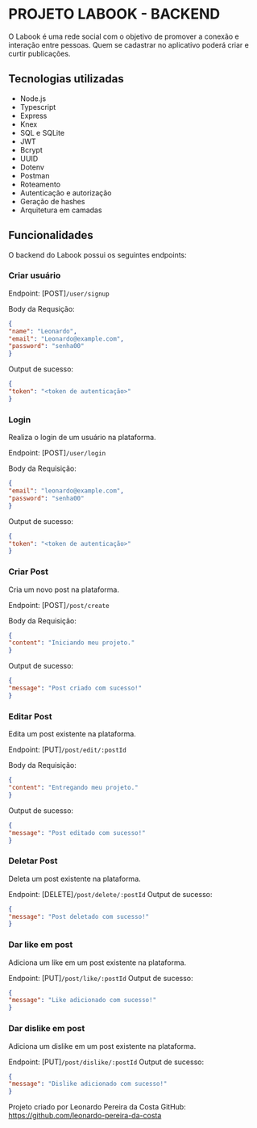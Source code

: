 # PROJETO LABOOK - BACKEND

O Labook é uma rede social com o objetivo de promover a conexão e interação entre pessoas. Quem se cadastrar no aplicativo poderá criar e curtir publicações.

## Tecnologias utilizadas
- Node.js
- Typescript
- Express
- Knex
- SQL e SQLite
- JWT
- Bcrypt
- UUID
- Dotenv
- Postman
- Roteamento
- Autenticação e autorização
- Geração de hashes
- Arquitetura em camadas

## Funcionalidades

O backend do Labook possui os seguintes endpoints:

### Criar usuário

Endpoint: [POST]`/user/signup`

Body da Requsição:
```json
{
"name": "Leonardo",
"email": "Leonardo@example.com",
"password": "senha00"
}
```
Output de sucesso:
```json
{
"token": "<token de autenticação>"
}
```

### Login
Realiza o login de um usuário na plataforma.

Endpoint: [POST]`/user/login`

Body da Requisição:
```json
{
"email": "leonardo@example.com",
"password": "senha00"
}
```
Output de sucesso:
```json
{
"token": "<token de autenticação>"
}
```

### Criar Post
Cria um novo post na plataforma.

Endpoint: [POST]`/post/create`

Body da Requisição:
```json
{
"content": "Iniciando meu projeto."
}
```
Output de sucesso:
```json
{
"message": "Post criado com sucesso!"
}
```
### Editar Post
Edita um post existente na plataforma.

Endpoint: [PUT]`/post/edit/:postId`

Body da Requisição:
```json
{
"content": "Entregando meu projeto."
}
```
Output de sucesso:
```json
{
"message": "Post editado com sucesso!"
}
```
### Deletar Post
Deleta um post existente na plataforma.

Endpoint: [DELETE]`/post/delete/:postId`
Output de sucesso:
```json
{
"message": "Post deletado com sucesso!"
}
```
### Dar like em post
Adiciona um like em um post existente na plataforma.

Endpoint: [PUT]`/post/like/:postId`
Output de sucesso:
```json
{
"message": "Like adicionado com sucesso!"
}
```
### Dar dislike em post
Adiciona um dislike em um post existente na plataforma.

Endpoint: [PUT]`/post/dislike/:postId`
Output de sucesso:
```json
{
"message": "Dislike adicionado com sucesso!"
}
```

Projeto criado por Leonardo Pereira da Costa
GitHub: https://github.com/leonardo-pereira-da-costa